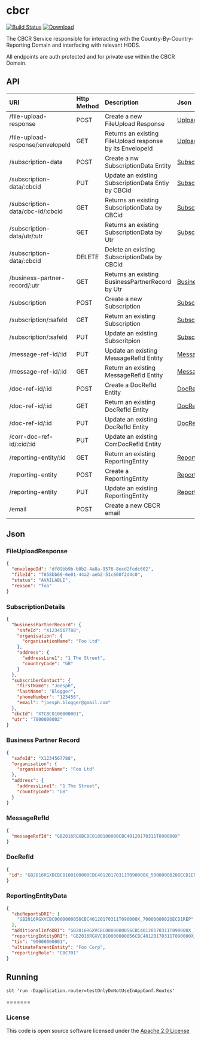 # cbcr


[![Build Status](https://travis-ci.org/hmrc/cbcr.svg)](https://travis-ci.org/hmrc/cbcr) [ ![Download](https://api.bintray.com/packages/hmrc/releases/cbcr/images/download.svg) ](https://bintray.com/hmrc/releases/cbcr/_latestVersion)

The CBCR Service responsible for interacting with the Country-By-Country-Reporting Domain and interfacing with relevant HODS.

All endpoints are auth protected and for private use within the CBCR Domain.

## API
| URI                              | Http Method |Description                                               |Json          |
|:---------------------------------|:------------|:---------------------------------------------------------|:-------------|
|/file-upload-response             |POST         |Create a new FileUpload Response                          |[UploadFileResponse](#user-content-fileuploadresponse)|
|/file-upload-response/:envelopeId |GET          |Returns an existing FileUpload response by its EnvelopeId |[UploadFileResponse](#user-content-fileuploadresponse)|
|/subscription-data                |POST         |Create a nw SubscriptionData Entity                       |[SubscriptionDetails](#user-content-subscriptiondetails)|
|/subscription-data/:cbcid         |PUT          |Update an existing SubscriptionData Entiy by CBCid        |[SubscriptionDetails](#user-content-subscriptiondetails)|
|/subscription-data/cbc-id/:cbcid  |GET          |Returns an existing SubscriptionData by CBCid             |[SubscriptionDetails](#user-content-subscriptiondetails)|
|/subscription-data/utr/:utr       |GET          |Returns an existing SubscriptionData by Utr               |[SubscriptionDetails](#user-content-subscriptiondetails)|
|/subscription-data/:cbcid         |DELETE       |Delete an existing SubscriptionData by CBCid              |              |
|/business-partner-record/:utr     |GET          |Returns an existing BusinessPartnerRecord by Utr          |[BusinessPartnerRecord](#user-content-businesspartnerrecord)|
|/subscription                     |POST         |Create a new Subscription                                 |[SubscriptionDetails](#user-content-subscriptiondetails)|
|/subscription/:safeId             |GET          |Return an existing Subscription                           |[SubscriptionDetails](#user-content-subscriptiondetails)|
|/subscription/:safeId             |PUT          |Update an existing Subscritpion                           |[SubscriptionDetails](#user-content-subscriptiondetails)|
|/message-ref-id/:id               |PUT          |Update an existing MessageRefId Entity                    |[MessageRefId](#user-content-messagerefid)|
|/message-ref-id/:id               |GET          |Return an existing MessageRefId Entity                    |[MessageRefId](#user-content-messagerefid)|
|/doc-ref-id/:id                   |POST         |Create a DocRefId Entity                                  |[DocRefID](#user-content-docrefid)|
|/doc-ref-id/:id                   |GET          |Return an existing DocRefId Entity                        |[DocRefID](#user-content-docrefid)|
|/doc-ref-id/:id                   |PUT          |Update an existing DocRefId Entity                        |[DocRefID](#user-content-docrefid)|
|/corr-doc-ref-id/:cid/:id         |PUT          |Update an existing CorrDocRefId Entity                    ||
|/reporting-entity/:id             |GET          |Return an existing ReportingEntity                        |[ReportingEntityData](#user-content-reportingentitydata)|
|/reporting-entity                 |POST         |Create a ReportingEntity                                  |[ReportingEntityData](#user-content-reportingentitydata)|
|/reporting-entity                 |PUT          |Update an existing ReportingEntity                        |[ReportingEntityData](#user-content-reportingentitydata)|
|/email                            |POST         |Create a new CBCR email                                   ||                                     


## Json

### FileUploadResponse
```json
{
  "envelopeId": "df09bb9b-b0b2-4a8a-9576-8ecd2fedc602",
  "fileId": "f858bb69-6e01-44a2-aeb2-51c660f2d4c0",
  "status": "AVAILABLE",
  "reason": "foo"
}
```
### SubscriptionDetails

```json
{
  "businessPartnerRecord": {
    "safeId": "X1234567788",
    "organisation": {
      "organisationName": "Foo Ltd"
    },
    "address": {
      "addressLine1": "1 The Street",
      "countryCode": "GB"
    }
  },
  "subscriberContact": {
    "firstName": "Joesph",
    "lastName": "Blogger",
    "phoneNumber": "123456",
    "email": "joesph.blogger@gmail.com"
  },
  "cbcId": "XTCBC0100000001",
  "utr": "7000000002"
}
```

### Business Partner Record
```json
{
  "safeId": "X1234567788",
  "organisation": {
    "organisationName": "Foo Ltd"
  },
  "address": {
    "addressLine1": "1 The Street",
    "countryCode": "GB"
  }
}
```

### MessageRefId

```json
{
  "messageRefId": "GB2016RGXBCBC0100100000CBC40120170311T090000X"
}
```

### DocRefId
```json
{
 "id": "GB2016RGXBCBC0100100000CBC40120170311T090000X_5000000020OECD1ENT"
}
```

### ReportingEntityData
```json
{
  "cbcReportsDRI": [
    "GB2016RGXVCBC0000000056CBC40120170311T090000X_7000000002OECD1REP"
  ],
  "additionalInfoDRI": "GB2016RGXVCBC0000000056CBC40120170311T090000X_7000000002OECD1REP",
  "reportingEntityDRI": "GB2016RGXVCBC0000000056CBC40120170311T090000X_7000000002OECD1REP",
  "tin": "90000000001",
  "ultimateParentEntity": "Foo Corp",
  "reportingRole": "CBC701"
}
```

## Running

```sbtshell
sbt 'run -Dapplication.router=testOnlyDoNotUseInAppConf.Routes'
```

=======


### License

This code is open source software licensed under the [Apache 2.0 License]("http://www.apache.org/licenses/LICENSE-2.0.html")

